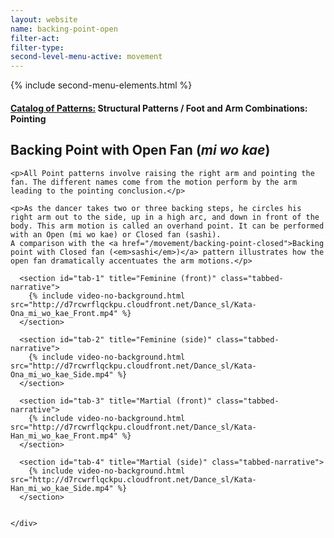 ```yaml
---
layout: website
name: backing-point-open
filter-act:
filter-type:
second-level-menu-active: movement
---
```

{% include second-menu-elements.html %}

<main class="page-content">
  <div class="text-container">
    <h4><a href="/movement/">Catalog of Patterns:</a> Structural Patterns / Foot and Arm Combinations: Pointing</h4>
    <h2>Backing Point with Open Fan (<em>mi wo kae</em>)</h2>

    <p>All Point patterns involve raising the right arm and pointing the fan. The different names come from the motion perform by the arm leading to the pointing conclusion.</p>

    <p>As the dancer takes two or three backing steps, he circles his right arm out to the side, up in a high arc, and down in front of the body. This arm motion is called an overhand point. It can be performed with an Open (mi wo kae) or Closed fan (sashi).
    A comparison with the <a href="/movement/backing-point-closed">Backing point with Closed fan (<em>sashi</em>)</a> pattern illustrates how the open fan dramatically accentuates the arm motions.</p>

  </div>


<div class="tabs-container">
  <div class="tabs-container__links">
    <div class="wrapper">
      <div id="tabs"></div>
    </div>
  </div>
  <div class="tabs-container__content">
    <div class="wrapper">

      <section id="tab-1" title="Feminine (front)" class="tabbed-narrative">
        {% include video-no-background.html src="http://d7rcwrflqckpu.cloudfront.net/Dance_sl/Kata-Ona_mi_wo_kae_Front.mp4" %}
      </section>

      <section id="tab-2" title="Feminine (side)" class="tabbed-narrative">
        {% include video-no-background.html src="http://d7rcwrflqckpu.cloudfront.net/Dance_sl/Kata-Ona_mi_wo_kae_Side.mp4" %}
      </section>

      <section id="tab-3" title="Martial (front)" class="tabbed-narrative">
        {% include video-no-background.html src="http://d7rcwrflqckpu.cloudfront.net/Dance_sl/Kata-Han_mi_wo_kae_Front.mp4" %}
      </section>

      <section id="tab-4" title="Martial (side)" class="tabbed-narrative">
        {% include video-no-background.html src="http://d7rcwrflqckpu.cloudfront.net/Dance_sl/Kata-Han_mi_wo_kae_Side.mp4" %}
      </section>


    </div>
  </div>
</div>
</main>

